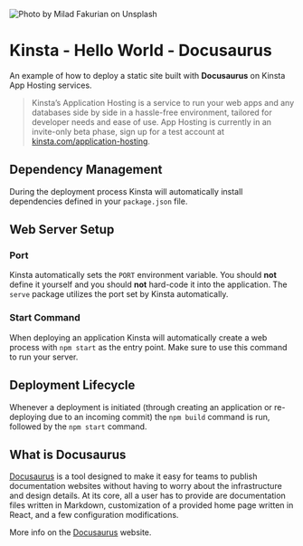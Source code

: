 ![Photo by Milad Fakurian on Unsplash](https://user-images.githubusercontent.com/2342458/197758905-c9019919-e9fa-4001-8561-089c794dfd83.png)
# Kinsta - Hello World - Docusaurus 

An example of how to deploy a static site built with **Docusaurus** on Kinsta App Hosting services.

> Kinsta’s Application Hosting is a service to run your web apps and any databases side by side in a hassle-free environment, tailored for developer needs and ease of use. App Hosting is currently in an invite-only beta phase, sign up for a test account at [kinsta.com/application-hosting](https://kinsta.com/application-hosting/).

## Dependency Management

During the deployment process Kinsta will automatically install dependencies defined in your `package.json` file.

## Web Server Setup

### Port

Kinsta automatically sets the `PORT` environment variable. You should **not** define it yourself and you should 
**not** hard-code it into the application. The `serve` package utilizes the port set by Kinsta automatically.

### Start Command

When deploying an application Kinsta will automatically create a web process with `npm start` as the entry point. Make sure to use this command to run your server.

## Deployment Lifecycle

Whenever a deployment is initiated (through creating an application or re-deploying due to an incoming commit) the `npm build` command is run, followed by the `npm start` command.

## What is Docusaurus
[Docusaurus](https://docusaurus.io/) is a tool designed to make it easy for teams to publish documentation websites without having to worry about the infrastructure and design details. At its core, all a user has to provide are documentation files written in Markdown, customization of a provided home page written in React, and a few configuration modifications.

More info on the [Docusaurus](https://docusaurus.io/) website.
